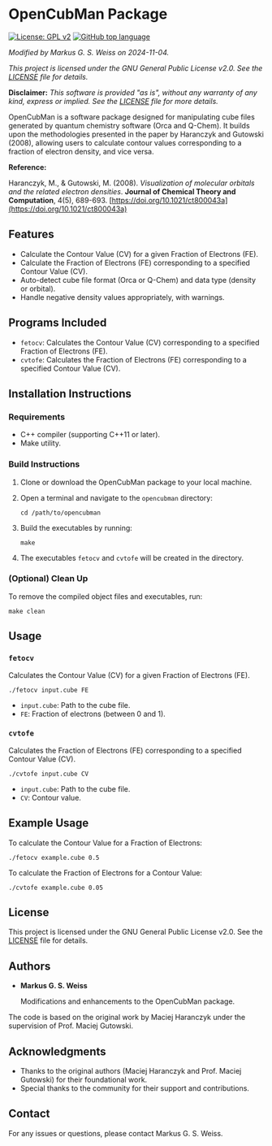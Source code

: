 # OpenCubMan Package

[![License: GPL v2](https://img.shields.io/badge/License-GPL%20v2-blue.svg)](LICENSE)
[![GitHub top language](https://img.shields.io/github/languages/top/Markus-G-S-Weiss/OpenCubMan.svg)]()
<!--
[![GitHub issues](https://img.shields.io/github/issues/Markus-G-S-Weiss/OpenCubMan.svg)](https://github.com/Markus-G-S-Weiss/OpenCubMan/issues)
[![GitHub pull requests](https://img.shields.io/github/issues-pr/Markus-G-S-Weiss/OpenCubMan.svg)](https://github.com/Markus-G-S-Weiss/OpenCubMan/pulls)
[![GitHub contributors](https://img.shields.io/github/contributors/Markus-G-S-Weiss/OpenCubMan.svg)](https://github.com/Markus-G-S-Weiss/OpenCubMan/graphs/contributors)
[![GitHub last commit](https://img.shields.io/github/last-commit/Markus-G-S-Weiss/OpenCubMan.svg)](https://github.com/Markus-G-S-Weiss/OpenCubMan/commits/main)
![Platform](https://img.shields.io/badge/platform-Linux%20%7C%20macOS-blue.svg)
-->

*Modified by Markus G. S. Weiss on 2024-11-04.*

*This project is licensed under the GNU General Public License v2.0. See the [LICENSE](LICENSE) file for details.*

**Disclaimer:** *This software is provided "as is", without any warranty of any kind, express or implied. See the [LICENSE](LICENSE) file for more details.*

OpenCubMan is a software package designed for manipulating cube files generated by quantum chemistry software (Orca and Q-Chem). It builds upon the methodologies presented in the paper by Haranczyk and Gutowski (2008), allowing users to calculate contour values corresponding to a fraction of electron density, and vice versa.

**Reference:**

Haranczyk, M., & Gutowski, M. (2008). *Visualization of molecular orbitals and the related electron densities*. **Journal of Chemical Theory and Computation**, 4(5), 689-693. [https://doi.org/10.1021/ct800043a](https://doi.org/10.1021/ct800043a)

## Features

- Calculate the Contour Value (CV) for a given Fraction of Electrons (FE).
- Calculate the Fraction of Electrons (FE) corresponding to a specified Contour Value (CV).
- Auto-detect cube file format (Orca or Q-Chem) and data type (density or orbital).
- Handle negative density values appropriately, with warnings.

## Programs Included

- `fetocv`: Calculates the Contour Value (CV) corresponding to a specified Fraction of Electrons (FE).
- `cvtofe`: Calculates the Fraction of Electrons (FE) corresponding to a specified Contour Value (CV).

## Installation Instructions

### Requirements

- C++ compiler (supporting C++11 or later).
- Make utility.

### Build Instructions

1. Clone or download the OpenCubMan package to your local machine.

2. Open a terminal and navigate to the `opencubman` directory:

   ```
   cd /path/to/opencubman
   ```

3. Build the executables by running:

   ```
   make
   ```

4. The executables `fetocv` and `cvtofe` will be created in the directory.

### (Optional) Clean Up

To remove the compiled object files and executables, run:

```
make clean
```

## Usage

### `fetocv`

Calculates the Contour Value (CV) for a given Fraction of Electrons (FE).

```
./fetocv input.cube FE
```

- `input.cube`: Path to the cube file.
- `FE`: Fraction of electrons (between 0 and 1).

### `cvtofe`

Calculates the Fraction of Electrons (FE) corresponding to a specified Contour Value (CV).

```
./cvtofe input.cube CV
```

- `input.cube`: Path to the cube file.
- `CV`: Contour value.

## Example Usage

To calculate the Contour Value for a Fraction of Electrons:

```
./fetocv example.cube 0.5
```

To calculate the Fraction of Electrons for a Contour Value:

```
./cvtofe example.cube 0.05
```

## License

This project is licensed under the GNU General Public License v2.0. See the [LICENSE](LICENSE) file for details.

## Authors

- **Markus G. S. Weiss**

  Modifications and enhancements to the OpenCubMan package.

The code is based on the original work by Maciej Haranczyk under the supervision of Prof. Maciej Gutowski.

## Acknowledgments

- Thanks to the original authors (Maciej Haranczyk and Prof. Maciej Gutowski) for their foundational work.
- Special thanks to the community for their support and contributions.

## Contact

For any issues or questions, please contact Markus G. S. Weiss.

